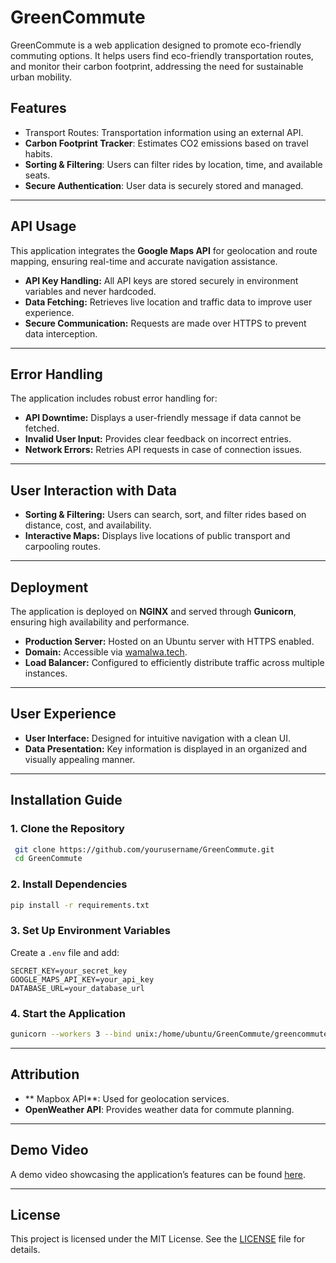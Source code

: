 # GreenCommute

GreenCommute is a web application designed to promote eco-friendly commuting options. It helps users find eco-friendly transportation routes, and monitor their carbon footprint, addressing the need for sustainable urban mobility.

## Features

- Transport Routes: Transportation information using an external API.
- **Carbon Footprint Tracker**: Estimates CO2 emissions based on travel habits.
- **Sorting & Filtering**: Users can filter rides by location, time, and available seats.
- **Secure Authentication**: User data is securely stored and managed.

---
## API Usage

This application integrates the **Google Maps API** for geolocation and route mapping, ensuring real-time and accurate navigation assistance.

- **API Key Handling:** All API keys are stored securely in environment variables and never hardcoded.
- **Data Fetching:** Retrieves live location and traffic data to improve user experience.
- **Secure Communication:** Requests are made over HTTPS to prevent data interception.

---
## Error Handling

The application includes robust error handling for:

- **API Downtime:** Displays a user-friendly message if data cannot be fetched.
- **Invalid User Input:** Provides clear feedback on incorrect entries.
- **Network Errors:** Retries API requests in case of connection issues.

---
## User Interaction with Data

- **Sorting & Filtering:** Users can search, sort, and filter rides based on distance, cost, and availability.
- **Interactive Maps:** Displays live locations of public transport and carpooling routes.

---
## Deployment

The application is deployed on **NGINX** and served through **Gunicorn**, ensuring high availability and performance.

- **Production Server:** Hosted on an Ubuntu server with HTTPS enabled.
- **Domain:** Accessible via [wamalwa.tech](https://wamalwa.tech).
- **Load Balancer:** Configured to efficiently distribute traffic across multiple instances.

---
## User Experience

- **User Interface:** Designed for intuitive navigation with a clean UI.
- **Data Presentation:** Key information is displayed in an organized and visually appealing manner.

---
## Installation Guide

### 1. Clone the Repository
```sh
 git clone https://github.com/yourusername/GreenCommute.git
 cd GreenCommute
```

### 2. Install Dependencies
```sh
pip install -r requirements.txt
```

### 3. Set Up Environment Variables
Create a `.env` file and add:
```env
SECRET_KEY=your_secret_key
GOOGLE_MAPS_API_KEY=your_api_key
DATABASE_URL=your_database_url
```

### 4. Start the Application
```sh
gunicorn --workers 3 --bind unix:/home/ubuntu/GreenCommute/greencommute.sock wsgi:app
```

---
## Attribution

- ** Mapbox API**: Used for geolocation services.
- **OpenWeather API**: Provides weather data for commute planning.

---
## Demo Video

A demo video showcasing the application’s features can be found [here](https://youtu.be/jlcbGnITUO0).

---
## License

This project is licensed under the MIT License. See the [LICENSE](LICENSE) file for details.

